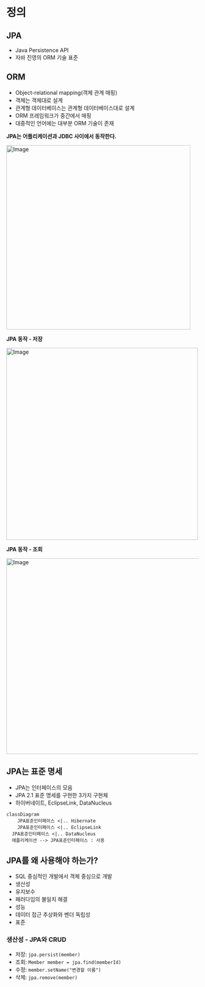 # 정의

## JPA

- Java Persistence API
- 자바 진영의 ORM 기술 표준

## ORM

- Object-relational mapping(객체 관계 매핑)
- 객체는 객체대로 설계
- 관계형 데이터베이스는 관계형 데이터베이스대로 설계
- ORM 프레임워크가 중간에서 매핑
- 대중적인 언어에는 대부분 ORM 기술이 존재

**JPA는 어플리케이션과 JDBC 사이에서 동작한다.**

<img width="482" alt="Image" src="https://github.com/user-attachments/assets/e5560028-d884-42cc-a99b-19b0ef8f7dd9" />

**JPA 동작 - 저장**

<img width="502" alt="Image" src="https://github.com/user-attachments/assets/200ad7af-a442-4e4d-a10e-756ef4ffc4d7" />

**JPA 동작 - 조회**

<img width="512" alt="Image" src="https://github.com/user-attachments/assets/c089630d-e2b6-4dc1-bb04-1d884511d533" />

## JPA는 표준 명세

- JPA는 인터페이스의 모음
- JPA 2.1 표준 명세를 구현한 3가지 구현체
- 하이버네이트, EclipseLink, DataNucleus

```mermaid
classDiagram
	JPA표준인터페이스 <|.. Hibernate
	JPA표준인터페이스 <|.. EclipseLink
  JPA표준인터페이스 <|.. DataNucleus
  애플리케이션 --> JPA표준인터페이스 : 사용
```

## JPA를 왜 사용해야 하는가?

- SQL 중심적인 개발에서 객체 중심으로 개발
- 생산성
- 유지보수
- 패러다임의 불일치 해결
- 성능
- 데이터 접근 추상화와 벤더 독립성
- 표준

### 생산성 - JPA와 CRUD

- 저장: `jpa.persist(member)`
- 조회: `Member member = jpa.find(memberId)`
- 수정: `member.setName("변경할 이름")`
- 삭제: `jpa.remove(member)`
